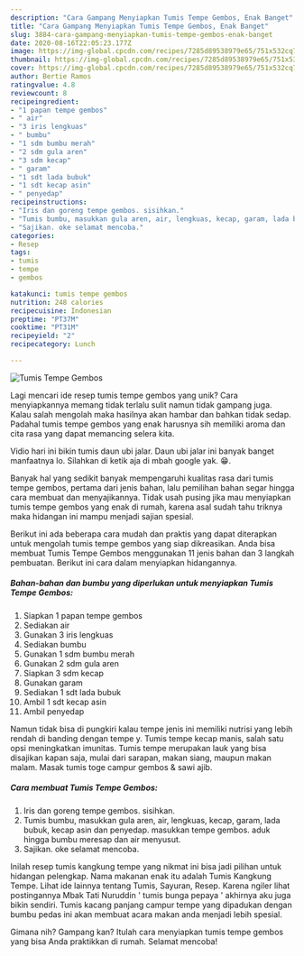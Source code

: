 ```yaml
---
description: "Cara Gampang Menyiapkan Tumis Tempe Gembos, Enak Banget"
title: "Cara Gampang Menyiapkan Tumis Tempe Gembos, Enak Banget"
slug: 3884-cara-gampang-menyiapkan-tumis-tempe-gembos-enak-banget
date: 2020-08-16T22:05:23.177Z
image: https://img-global.cpcdn.com/recipes/7285d89538979e65/751x532cq70/tumis-tempe-gembos-foto-resep-utama.jpg
thumbnail: https://img-global.cpcdn.com/recipes/7285d89538979e65/751x532cq70/tumis-tempe-gembos-foto-resep-utama.jpg
cover: https://img-global.cpcdn.com/recipes/7285d89538979e65/751x532cq70/tumis-tempe-gembos-foto-resep-utama.jpg
author: Bertie Ramos
ratingvalue: 4.8
reviewcount: 8
recipeingredient:
- "1 papan tempe gembos"
- " air"
- "3 iris lengkuas"
- " bumbu"
- "1 sdm bumbu merah"
- "2 sdm gula aren"
- "3 sdm kecap"
- " garam"
- "1 sdt lada bubuk"
- "1 sdt kecap asin"
- " penyedap"
recipeinstructions:
- "Iris dan goreng tempe gembos. sisihkan."
- "Tumis bumbu, masukkan gula aren, air, lengkuas, kecap, garam, lada bubuk, kecap asin dan penyedap. masukkan tempe gembos. aduk hingga bumbu meresap dan air menyusut."
- "Sajikan. oke selamat mencoba."
categories:
- Resep
tags:
- tumis
- tempe
- gembos

katakunci: tumis tempe gembos 
nutrition: 248 calories
recipecuisine: Indonesian
preptime: "PT37M"
cooktime: "PT31M"
recipeyield: "2"
recipecategory: Lunch

---
```



![Tumis Tempe Gembos](https://img-global.cpcdn.com/recipes/7285d89538979e65/751x532cq70/tumis-tempe-gembos-foto-resep-utama.jpg)

Lagi mencari ide resep tumis tempe gembos yang unik? Cara menyiapkannya memang tidak terlalu sulit namun tidak gampang juga. Kalau salah mengolah maka hasilnya akan hambar dan bahkan tidak sedap. Padahal tumis tempe gembos yang enak harusnya sih memiliki aroma dan cita rasa yang dapat memancing selera kita.

Vidio hari ini bikin tumis daun ubi jalar. Daun ubi jalar ini banyak banget manfaatnya lo. Silahkan di ketik aja di mbah google yak. 😁.

Banyak hal yang sedikit banyak mempengaruhi kualitas rasa dari tumis tempe gembos, pertama dari jenis bahan, lalu pemilihan bahan segar hingga cara membuat dan menyajikannya. Tidak usah pusing jika mau menyiapkan tumis tempe gembos yang enak di rumah, karena asal sudah tahu triknya maka hidangan ini mampu menjadi sajian spesial.


Berikut ini ada beberapa cara mudah dan praktis yang dapat diterapkan untuk mengolah tumis tempe gembos yang siap dikreasikan. Anda bisa membuat Tumis Tempe Gembos menggunakan 11 jenis bahan dan 3 langkah pembuatan. Berikut ini cara dalam menyiapkan hidangannya.

<!--inarticleads1-->

##### Bahan-bahan dan bumbu yang diperlukan untuk menyiapkan Tumis Tempe Gembos:

1. Siapkan 1 papan tempe gembos
1. Sediakan  air
1. Gunakan 3 iris lengkuas
1. Sediakan  bumbu
1. Gunakan 1 sdm bumbu merah
1. Gunakan 2 sdm gula aren
1. Siapkan 3 sdm kecap
1. Gunakan  garam
1. Sediakan 1 sdt lada bubuk
1. Ambil 1 sdt kecap asin
1. Ambil  penyedap


Namun tidak bisa di pungkiri kalau tempe jenis ini memiliki nutrisi yang lebih rendah di banding dengan tempe y. Tumis tempe kecap manis, salah satu opsi meningkatkan imunitas. Tumis tempe merupakan lauk yang bisa disajikan kapan saja, mulai dari sarapan, makan siang, maupun makan malam. Masak tumis toge campur gembos &amp; sawi ajib. 

<!--inarticleads2-->

##### Cara membuat Tumis Tempe Gembos:

1. Iris dan goreng tempe gembos. sisihkan.
1. Tumis bumbu, masukkan gula aren, air, lengkuas, kecap, garam, lada bubuk, kecap asin dan penyedap. masukkan tempe gembos. aduk hingga bumbu meresap dan air menyusut.
1. Sajikan. oke selamat mencoba.


Inilah resep tumis kangkung tempe yang nikmat ini bisa jadi pilihan untuk hidangan pelengkap. Nama makanan enak itu adalah Tumis Kangkung Tempe. Lihat ide lainnya tentang Tumis, Sayuran, Resep. Karena ngiler lihat postingannya Mbak Tati Nuruddin &#39; tumis bunga pepaya &#39; akhirnya aku juga bikin sendiri. Tumis kacang panjang campur tempe yang dipadukan dengan bumbu pedas ini akan membuat acara makan anda menjadi lebih spesial. 

Gimana nih? Gampang kan? Itulah cara menyiapkan tumis tempe gembos yang bisa Anda praktikkan di rumah. Selamat mencoba!
